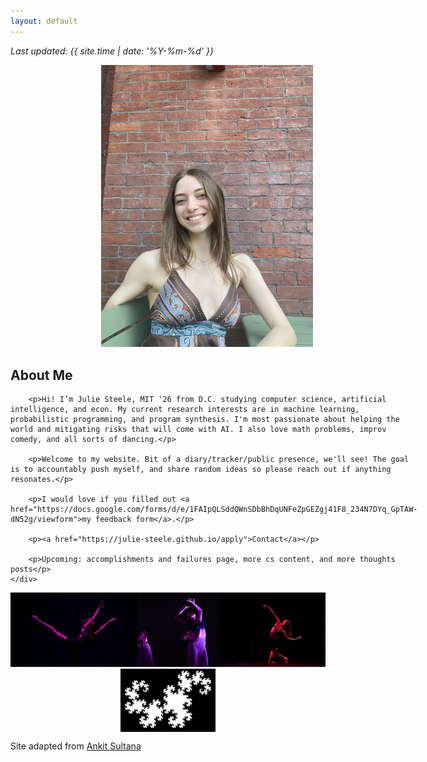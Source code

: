 ```yaml
---
layout: default
---
```


<style>
    @media screen and (max-width: 768px) {
        .about-container {
            flex-direction: column;
        }

        .about-image, .about-text {
            width: 100%;
            text-align: center;
        }

         .about-image img {
            display: block;
            max-width: 35%; /* Adjust this value as needed */
            height: auto;
            margin-left: auto;
            margin-right: auto;
        }

        .about-text {
            padding: 0 10px; /* Adds padding around the text */
        }
    }
</style>


_Last updated: {{ site.time | date: '%Y-%m-%d' }}_

<div class="about-container" style="display: flex; flex-wrap: wrap; align-items: flex-start;">
    <div class="about-image" style="flex: 1; text-align: right; padding-right: 20px;">
        <img src="JuliePhotoBrick.jpg" alt="Profile Image" style="max-width: 70%; height: auto;" />
    </div>
    <div class="about-text" style="flex: 3;">
        <h2>About Me</h2>

        <p>Hi! I’m Julie Steele, MIT '26 from D.C. studying computer science, artificial intelligence, and econ. My current research interests are in machine learning, probabilistic programming, and program synthesis. I'm most passionate about helping the world and mitigating risks that will come with AI. I also love math problems, improv comedy, and all sorts of dancing.</p>

        <p>Welcome to my website. Bit of a diary/tracker/public presence, we'll see! The goal is to accountably push myself, and share random ideas so please reach out if anything resonates.</p>

        <p>I would love if you filled out <a href="https://docs.google.com/forms/d/e/1FAIpQLSddQWnSDbBhDqUNFeZpGEZgj41F8_234N7DYq_GpTAW-dN52g/viewform">my feedback form</a>.</p>

        <p><a href="https://julie-steele.github.io/apply">Contact</a></p>

        <p>Upcoming: accomplishments and failures page, more cs content, and more thoughts posts</p>
    </div>
    
</div>

<div style="text-align: center;">
    <img src="ShortDC.jpg" alt="Dance Collage" style="max-width: 100%; height: auto;" />
    <img src="dragoncurve.webp" alt="Dragon" style="display: block; max-width: 30%; max-height: 50%; margin-left: auto; margin-right: auto;" />

</div>

Site adapted from [Ankit Sultana](https://github.com/ankitsultana)